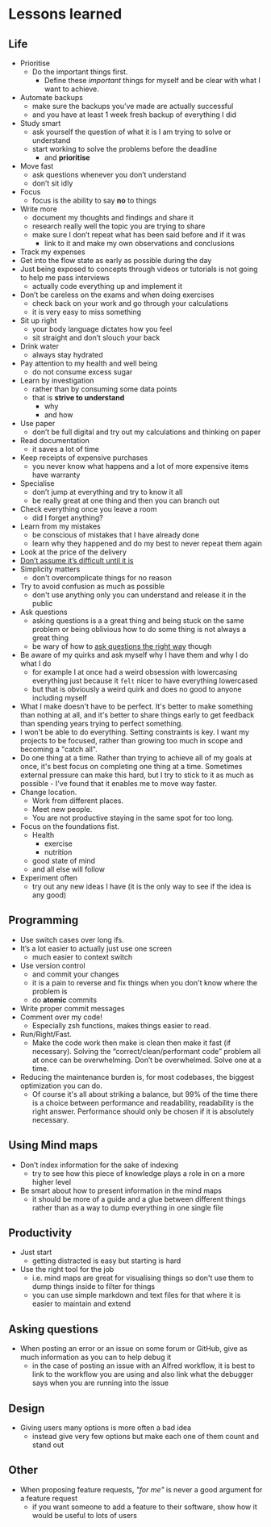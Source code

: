 # Lessons learned
## Life
- Prioritise 
	- Do the important things first.
		- Define these _important_ things for myself and be clear with what I want to achieve.
- Automate backups
	- make sure the backups you’ve made are actually successful
	- and you have at least 1 week fresh backup of everything I did
- Study smart
	- ask yourself the question of what it is I am trying to solve or understand
	- start working to solve the problems before the deadline
		- and __prioritise__
- Move fast
	- ask questions whenever you don’t understand
	- don’t sit idly
- Focus
	- focus is the ability to say __no__ to things
- Write more
	- document my thoughts and findings and share it
	- research really well the topic you are trying to share
	- make sure I don’t repeat what has been said before and if it was 
		- link to it and make my own observations and conclusions
- Track my expenses
- Get into the flow state as early as possible during the day
- Just being exposed to concepts through videos or tutorials is not going to help me pass interviews
	- actually code everything up and implement it
- Don’t be careless on the exams and when doing exercises
	- check back on your work and go through your calculations
	- it is very easy to miss something
- Sit up right
	- your body language dictates how you feel
	- sit straight and don’t slouch your back
- Drink water
	- always stay hydrated
- Pay attention to my health and well being
	- do not consume excess sugar
- Learn by investigation
	- rather than by consuming some data points
	- that is __strive to understand__
		- why 
		- and how
- Use paper
	- don’t be full digital and try out my calculations and thinking on paper
- Read documentation
	- it saves a lot of time
- Keep receipts of expensive purchases
	- you never know what happens and a lot of more expensive items have warranty
- Specialise
	- don’t jump at everything and try to know it all
	- be really great at one thing and then you can branch out
- Check everything once you leave a room
	- did I forget anything?
- Learn from my mistakes
	- be conscious of mistakes that I have already done
	- learn why they happened and do my best to never repeat them again
- Look at the price of the delivery
- [Don’t assume it’s difficult until it is](https://news.ycombinator.com/item?id=10872970)
- Simplicity matters
	- don't overcomplicate things for no reason
- Try to avoid confusion as much as possible
	- don't use anything only you can understand and release it in the public
- Ask questions
	- asking questions is a a great thing and being stuck on the same problem or being oblivious how to do some thing is not always a great thing
	- be wary of how to [ask questions the right way](../research/asking-questions.md) though
- Be aware of my quirks and ask myself why I have them and why I do what I do
	- for example I at once had a weird obsession with lowercasing everything just because it `felt` nicer to have everything lowercased
	- but that is obviously a weird quirk and does no good to anyone including myself
- What I make doesn't have to be perfect. It's better to make something than nothing at all, and it's better to share things early to get feedback than spending years trying to perfect something.
- I won't be able to do everything. Setting constraints is key. I want my projects to be focused, rather than growing too much in scope and becoming a "catch all".
- Do one thing at a time. Rather than trying to achieve all of my goals at once, it's best focus on completing one thing at a time. Sometimes external pressure can make this hard, but I try to stick to it as much as possible - I've found that it enables me to move way faster.
- Change location.
	- Work from different places.
	- Meet new people.
	- You are not productive staying in the same spot for too long.
- Focus on the foundations fist.
	- Health
		- exercise
		- nutrition
	- good state of mind
	- and all else will follow
- Experiment often
	- try out any new ideas I have (it is the only way to see if the idea is any good)

## Programming
- Use switch cases over long ifs.
- It’s a lot easier to actually just use one screen
	- much easier to context switch
- Use version control
	- and commit your changes
	- it is a pain to reverse and fix things when you don't know where the problem is
	- do __atomic__ commits
- Write proper commit messages
- Comment over my code!
	- Especially zsh functions, makes things easier to read.
- Run/Right/Fast.
	- Make the code work then make is clean then make it fast (if necessary). Solving the “correct/clean/performant code” problem all at once can be overwhelming. Don’t be overwhelmed. Solve one at a time.
- Reducing the maintenance burden is, for most codebases, the biggest optimization you can do.
	- Of course it's all about striking a balance, but 99% of the time there is a choice between performance and readability, readability is the right answer. Performance should only be chosen if it is absolutely necessary.

## Using Mind maps
- Don’t index information for the sake of indexing
	- try to see how this piece of knowledge plays a role in on a more higher level
- Be smart about how to present information in the mind maps
	- it should be more of a guide and a glue between different things rather than as a way to dump everything in one single file

## Productivity
- Just start
	- getting distracted is easy but starting is hard
- Use the right tool for the job
	- i.e. mind maps are great for visualising things so don't use them to dump things inside to filter for things
	- you can use simple markdown and text files for that where it is easier to maintain and extend

## Asking questions
- When posting an error or an issue on some forum or GitHub, give as much information as you can to help debug it
	- in the case of posting an issue with an Alfred workflow, it is best to link to the workflow you are using and also link what the debugger says when you are running into the issue

## Design
- Giving users many options is more often a bad idea
	- instead give very few options but make each one of them count and stand out

## Other
- When proposing feature requests, _"for me"_ is never a good argument for a feature request
	- if you want someone to add a feature to their software, show how it would be useful to lots of users